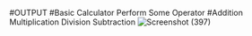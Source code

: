 #OUTPUT
#Basic Calculator Perform Some Operator
#Addition Multiplication Division Subtraction
![Screenshot (397)](https://github.com/user-attachments/assets/a034ef0a-5e51-474f-b962-5b276d99161d)
